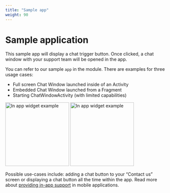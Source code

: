 ```yaml
---
title: "Sample app"
weight: 90
---
```


# Sample application

This sample app will display a chat trigger button. Once clicked, a chat window with your support team will be opened in the app.

You can refer to our sample `app` in the module. There are examples for three usage cases:

* Full screen Chat Window launched inside of an Activity
* Embedded Chat Window launched from a Fragment
* Starting ChatWindowActivity (with limited capabilities)

<img src="https://cdnx.livechatinc.com/developers/uploads/2017/08/android-app-2.jpg" class="inline" title="In app widget example" alt="In app widget example" width="200" />
<img src="https://cdnx.livechatinc.com/developers/uploads/2017/08/android-app-1.jpg" class="inline" title="In app widget example" alt="In app widget example" width="200" />

Possible use-cases include: adding a chat button to your “Contact us” screen or displaying a chat button all the time within the app. Read more about [providing in-app support](http://www.livechatinc.com/blog/2013/10/new-approach-to-in-app-support/) in mobile applications.

